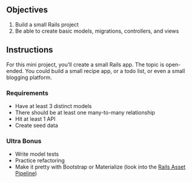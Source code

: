 ## Objectives

1. Build a small Rails project
2. Be able to create basic models, migrations, controllers, and views

## Instructions

For this mini project, you'll create a small Rails app. The topic is open-ended. You could build a small recipe app, or a todo list, or even a small blogging platform.

### Requirements

- Have at least 3 distinct models
- There should be at least one many-to-many relationship
- Hit at least 1 API
- Create seed data

### Ultra Bonus

- Write model tests
- Practice refactoring
- Make it pretty with Bootstrap or Materialize (look into the [Rails Asset Pipeline](http://guides.rubyonrails.org/asset_pipeline.html))
